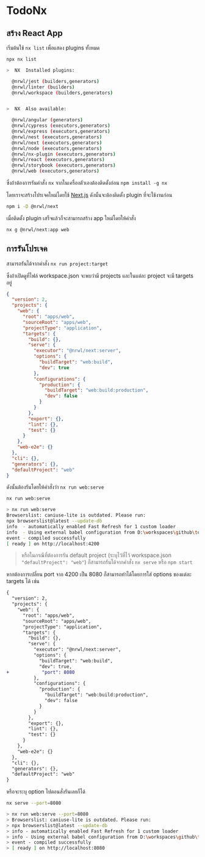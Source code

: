 # TodoNx

## สร้าง React App

เริ่มต้นใช้ `nx list` เพื่อแสดง plugins ทั้งหมด

```bash
npx nx list

>  NX  Installed plugins:

  @nrwl/jest (builders,generators)
  @nrwl/linter (builders)
  @nrwl/workspace (builders,generators)


>  NX  Also available:

  @nrwl/angular (generators)
  @nrwl/cypress (executors,generators)
  @nrwl/express (executors,generators)
  @nrwl/nest (executors,generators)
  @nrwl/next (executors,generators)
  @nrwl/node (executors,generators)
  @nrwl/nx-plugin (executors,generators)
  @nrwl/react (executors,generators)
  @nrwl/storybook (executors,generators)
  @nrwl/web (executors,generators)
```

ซึ่งถ้าต้องการรันคำสั่ง `nx` จากในเครื่องตัวเองต้องติดตั้งก่อน `npm install -g nx`

โดยเราจะสร้างโปรเจคใหม่โดยใช้ [Next.js](https://nextjs.org/) ดังนั้นจะต้องติดตั้ง plugin ที่จะใช้งานก่อน

```bash
npm i -D @nrwl/next
```

เมื่อติดตั้ง plugin เสร็จแล้วก็จะสามารถสร้าง app ใหม่โดยให้คำสั่ง

```bash
nx g @nrwl/next:app web
```

## การรันโปรเจค

สามารถรันได้จากคำสั่ง `nx run project:target`

ซึ่งถ้าเปิดดูที่ไฟล์ workspace.json จะพบว่ามี projects และในแต่ละ project จะมี targets อยู่

```json
{
  "version": 2,
  "projects": {
    "web": {
      "root": "apps/web",
      "sourceRoot": "apps/web",
      "projectType": "application",
      "targets": {
        "build": {},
        "serve": {
          "executor": "@nrwl/next:server",
          "options": {
            "buildTarget": "web:build",
            "dev": true
          },
          "configurations": {
            "production": {
              "buildTarget": "web:build:production",
              "dev": false
            }
          }
        },
        "export": {},
        "lint": {},
        "test": {}
      }
    },
    "web-e2e": {}
  },
  "cli": {},
  "generators": {},
  "defaultProject": "web"
}
```

ดังนั้นต้องรันโดยให้คำสั่งว่า `nx run web:serve`

```bash
nx run web:serve

> nx run web:serve
Browserslist: caniuse-lite is outdated. Please run:
npx browserslist@latest --update-db
info  - automatically enabled Fast Refresh for 1 custom loader
info  - Using external babel configuration from D:\workspaces\github\todo-nx\todo-nx\apps\web\.babelrc
event - compiled successfully
[ ready ] on http://localhost:4200
```

> หรือในกรณีที่ต้องการรัน default project (ระบุไว้ที่ไว้ workspace.json `"defaultProject": "web"`) ก็สามารถรันได้จากคำสั่ง `nx serve` หรือ `npm start`

หากต้องการเปลี่ยน port จาก 4200 เป็น 8080 ก็สามารถทำได้โดยการใส่ options ของแต่ละ targets ได้ เช่น

```diff
{
  "version": 2,
  "projects": {
    "web": {
      "root": "apps/web",
      "sourceRoot": "apps/web",
      "projectType": "application",
      "targets": {
        "build": {},
        "serve": {
          "executor": "@nrwl/next:server",
          "options": {
            "buildTarget": "web:build",
            "dev": true,
+            "port": 8080
          },
          "configurations": {
            "production": {
              "buildTarget": "web:build:production",
              "dev": false
            }
          }
        },
        "export": {},
        "lint": {},
        "test": {}
      }
    },
    "web-e2e": {}
  },
  "cli": {},
  "generators": {},
  "defaultProject": "web"
}
```

หรือจะระบุ option ไปตอนสั่งรันเลยก็ได้

```bash
nx serve --port=8080

> nx run web:serve --port=8080
> Browserslist: caniuse-lite is outdated. Please run:
> npx browserslist@latest --update-db
> info - automatically enabled Fast Refresh for 1 custom loader
> info - Using external babel configuration from D:\workspaces\github\todo-nx\todo-nx\apps\web\.babelrc
> event - compiled successfully
> [ ready ] on http://localhost:8080

```
